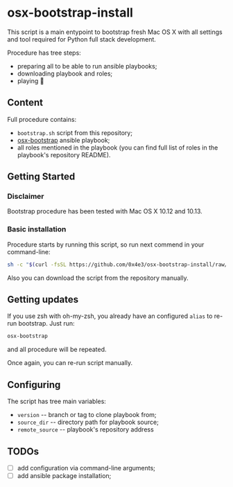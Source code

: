 # osx-bootstrap-install

This script is a main entypoint to bootstrap fresh Mac OS X with all settings and tool required for Python full stack development.

Procedure has tree steps:
* preparing all to be able to run ansible playbooks;
* downloading playbook and roles;
* playing :violin:

## Content

Full procedure contains:
* ```bootstrap.sh``` script from this repository;
* [osx-bootstrap](https://github.com/0x4e3/osx-bootstrap) ansible playbook;
* all roles mentioned in the playbook (you can find full list of roles in the playbook's repository README).

## Getting Started

### Disclaimer

Bootstrap procedure has been tested with Mac OS X 10.12 and 10.13.

### Basic installation

Procedure starts by running this script, so run next commend in your command-line:

```bash
sh -c "$(curl -fsSL https://github.com/0x4e3/osx-bootstrap-install/raw/master/bootstrap.sh)"
```

Also you can download the script from the repository manually.

## Getting updates

If you use zsh with oh-my-zsh, you already have an configured ```alias``` to re-run bootstrap. Just run:

```bash
osx-bootstrap
```

and all procedure will be repeated.

Once again, you can re-run script manually.

## Configuring

The script has tree main variables:
* ```version``` -- branch or tag to clone playbook from;
* ```source_dir``` -- directory path for playbook source;
* ```remote_source``` -- playbook's repository address

## TODOs

* [ ] add configuration via command-line arguments;
* [ ] add ansible package installation; 
